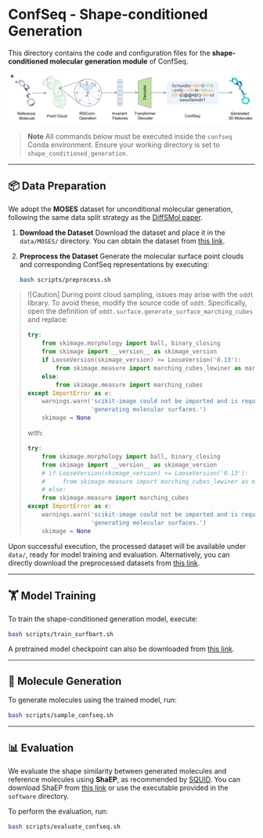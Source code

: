 # ConfSeq - Shape-conditioned Generation

This directory contains the code and configuration files for the **shape-conditioned molecular generation module** of ConfSeq.

![Overview](./assets/overview.png)

> **Note**
> All commands below must be executed inside the `confseq` Conda environment. Ensure your working directory is set to `shape_conditioned_generation`.

---

## 📦 Data Preparation

We adopt the **MOSES** dataset for unconditional molecular generation, following the same data split strategy as the [DiffSMol paper](https://www.nature.com/articles/s42256-025-01030-w).

1. **Download the Dataset**
   Download the dataset and place it in the `data/MOSES/` directory. You can obtain the dataset from [this link](mylink).

2. **Preprocess the Dataset**
   Generate the molecular surface point clouds and corresponding ConfSeq representations by executing:

   ```bash
   bash scripts/preprocess.sh
   ```

> ![Caution]
> During point cloud sampling, issues may arise with the `oddt` library. To avoid these, modify the source code of `oddt`. Specifically, open the definition of `oddt.surface.generate_surface_marching_cubes` and replace:
>
> ```python
> try:
>     from skimage.morphology import ball, binary_closing
>     from skimage import __version__ as skimage_version
>     if LooseVersion(skimage_version) >= LooseVersion('0.13'):
>         from skimage.measure import marching_cubes_lewiner as marching_cubes
>     else:
>         from skimage.measure import marching_cubes
> except ImportError as e:
>     warnings.warn('scikit-image could not be imported and is required for'
>                   'generating molecular surfaces.')
>     skimage = None
> ```
>
> with:
>
> ```python
> try:
>     from skimage.morphology import ball, binary_closing
>     from skimage import __version__ as skimage_version
>     # if LooseVersion(skimage_version) >= LooseVersion('0.13'):
>     #     from skimage.measure import marching_cubes_lewiner as marching_cubes
>     # else:
>     from skimage.measure import marching_cubes
> except ImportError as e:
>     warnings.warn('scikit-image could not be imported and is required for'
>                   'generating molecular surfaces.')
>     skimage = None
> ```

Upon successful execution, the processed dataset will be available under `data/`, ready for model training and evaluation. Alternatively, you can directly download the preprocessed datasets from [this link](mylink).

---

## 🏋️ Model Training

To train the shape-conditioned generation model, execute:

```bash
bash scripts/train_surfbart.sh
```

A pretrained model checkpoint can also be downloaded from [this link](mylink).

---

## 🌱 Molecule Generation

To generate molecules using the trained model, run:

```bash
bash scripts/sample_confseq.sh
```

---

## 📊 Evaluation

We evaluate the shape similarity between generated molecules and reference molecules using **ShaEP**, as recommended by [SQUID](https://github.com/keiradams/SQUID). You can download ShaEP from [this link](https://users.abo.fi/mivainio/shaep/index.php) or use the executable provided in the `software` directory.

To perform the evaluation, run:

```bash
bash scripts/evaluate_confseq.sh
```